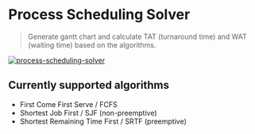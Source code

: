 # Process Scheduling Solver
> Generate gantt chart and calculate TAT (turnaround time) and WAT (waiting time) based on the algorithms.

[![process-scheduling-solver](https://user-images.githubusercontent.com/19908657/117412104-f4872080-af46-11eb-81f1-1171c80aea28.png)](https://boonsuen.com/process-scheduling-solver)

## Currently supported algorithms
- First Come First Serve / FCFS
- Shortest Job First / SJF (non-preemptive)
- Shortest Remaining Time First / SRTF (preemptive)
